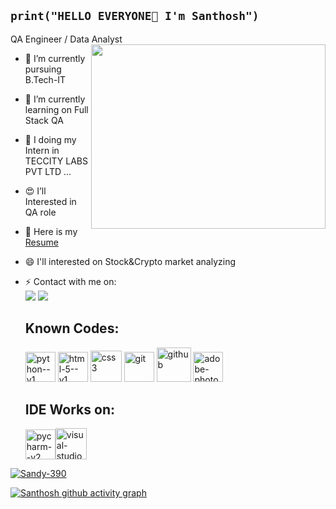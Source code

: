 ## `print("HELLO EVERYONE👋 I'm Santhosh")`

QA Engineer / Data Analyst 
<img align="right" width="375" height="295" src="https://i.pinimg.com/originals/47/f0/34/47f0342cec72b800463bf003eac1257e.gif">


- 🔭 I’m currently pursuing B.Tech-IT
- 🌱 I’m currently learning on Full Stack QA 
- 👯 I doing my Intern in TECCITY LABS PVT LTD ...
- 😍 I’ll Interested in QA role
- 💬 Here is my [Resume](https://www.canva.com/design/DAGPTE3CRF4/T0edeIKY33krR476J5IrrQ/view?utm_content=DAGPTE3CRF4&utm_campaign=designshare&utm_medium=link&utm_source=editor)
- 😄 I'll interested on Stock&Crypto market analyzing 
- ⚡ Contact with me on:
  <br> [<img src="https://img.shields.io/badge/LinkedIn-0077B5?style=for-the-badge&logo=linkedin&logoColor=white" />](www.linkedin.com/in/santhosh-d-00aab824b) [<img src="https://img.shields.io/badge/Blogger-FF5722?style=for-the-badge&logo=blogger&logoColor=white" />](sandystoriez.blogspot.com) 

  ## Known Codes:

  <img width="48" height="48" src="https://img.icons8.com/color/48/python--v1.png" alt="python--v1"/> <img width="48" height="48" src="https://img.icons8.com/color/48/html-5--v1.png" alt="html-5--v1"/> <img width="50" height="50" src="https://img.icons8.com/stickers/50/css3.png" alt="css3"/> <img width="48" height="48" src="https://img.icons8.com/color/48/git.png" alt="git"/> <img width="55" height="55" src="https://img.icons8.com/clouds/100/github.png" alt="github"/> <img width="48" height="48" src="https://img.icons8.com/color/48/adobe-photoshop--v1.png" alt="adobe-photoshop--v1"/>

  ## IDE Works on:

  <img width="48" height="48" src="https://img.icons8.com/color/48/pycharm--v2.png" alt="pycharm--v2"/><img width="50" height="50" src="https://img.icons8.com/nolan/50/visual-studio.png" alt="visual-studio"/>
  
 <a href="https://github.com/ryo-ma/github-profile-trophy"><img src="https://github-profile-trophy.vercel.app/?username=Sandy-390" alt="Sandy-390" /></a>
  
[![Santhosh github activity graph](https://github-readme-activity-graph.vercel.app/graph?username=Sandy-390&bg_color=000000&color=9e4c98&line=43dbf9&point=ffffff&area=true&hide_border=true)](https://github.com/ashutosh00710/github-readme-activity-graph)
